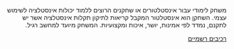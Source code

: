 <div dir='rtl' lang='he'>
 
משחק לימודי עבור אינסטלטורים או שחקנים הרוצים ללמוד יכולות אינסטלציה לשימוש עצמי. השחקן הוא אינסטלטור המקבל קריאות לתיקון תקלות אינסטלציה אשר יש לתקנם, נמדד לפי אמינות, יושר, איכות ומקצועיות. המשחק מיועד למחשב רגיל.

[רכיבים רשמיים](formal-elements.md)


</div>
